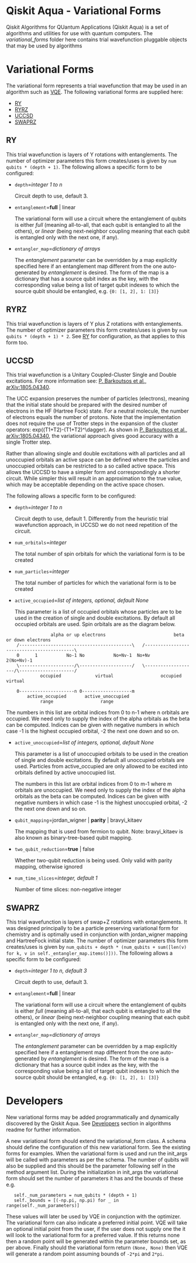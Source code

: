 # Qiskit Aqua - Variational Forms

Qiskit Algorithms for QUantum Applications (Qiskit Aqua) is a set of algorithms and utilities
for use with quantum computers. 
The *variational_forms* folder here contains trial wavefunction pluggable objects that may be used by algorithms

# Variational Forms

The variational form represents a trial wavefunction that may be used in an algorithm such as
[VQE](../..#vqe). The following variational forms are supplied here:

* [RY](#ry)
* [RYRZ](#ryrz)
* [UCCSD](#uccsd)
* [SWAPRZ](#swaprz)


## RY

This trial wavefunction is layers of Y rotations with entanglements. The number of optimizer parameters this form
creates/uses is given by `num qubits * (depth + 1)`. The following allows a specific form to be configured:

* `depth`=*integer 1 to n*

  Circuit depth to use, default 3.

* `entanglement`=**full** | linear

  The variational form will use a circuit where the entanglement of qubits is either _full_ (meaning all-to-all,
  that each qubit is entangled to all the others), or _linear_ (being next-neighbor coupling meaning
  that each qubit is entangled only with the next one, if any).

* `entangler_map`=*dictionary of arrays*

  The *entanglement* parameter can be overridden by a map explicitly specified here if an entanglement map different
  from the one auto-generated by *entanglement* is desired. The form of the map is a dictionary that has a source qubit
  index as the key, with the corresponding value being a list of target qubit indexes to which the source qubit should
  be entangled,
  e.g. `{0: [1, 2], 1: [3]}`


## RYRZ

This trial wavefunction is layers of Y plus Z rotations with entanglements. The number of optimizer parameters this form
creates/uses is given by `num qubits * (depth + 1) * 2`.  See [RY](#ry) for configuration, as that applies to this form too.


## UCCSD

This trial wavefunction is a Unitary Coupled-Cluster Single and Double excitations. For more information see:
[P. Barkoutsos et al., arXiv:1805.04340](https://arxiv.org/abs/1805.04340).

The UCC expansion preserves the number of particles (electrons), meaning that the initial state should be prepared with the
desired number of electrons in the HF (Hartree Fock) state. For a neutral molecule, the number of electrons equals
the number of protons. Note that the implementation does not require the use of Trotter steps in the expansion of the
cluster operators: exp((T1+T2)-(T1+T2)^\dagger). As shown in
[P. Barkoutsos et al., arXiv:1805.04340](https://arxiv.org/abs/1805.04340),
the variational approach gives good accuracy with a single Trotter step.

Rather than allowing single and double excitations with all particles and all unoccupied orbitals an active space can
be defined where the particles and unoccupied orbitals can be restricted to a so called active space. This allows the
UCCSD to have a simpler form and correspondingly a shorter circuit. While simpler this will result in an approximation
to the true value, which may be acceptable depending on the active space chosen.    

The following allows a specific form to be configured:

* `depth`=*integer 1 to n*

  Circuit depth to use, default 1.
  Differently from the heuristic trial wavefunction approach, in UCCSD we do not need repetition of the circuit.

* `num_orbitals`=*integer*

  The total number of spin orbitals for which the variational form is to be created 

* `num_particles`=*integer*

  The total number of particles for which the variational form is to be created 

* `active_occupied`=*list of integers, optional, default None*

  This parameter is a list of occupied orbitals whose particles are to be used in the creation of single
  and double excitations. By default all occupied orbitals are used. Spin orbitals are as the diagram below.    
```
                 alpha or up electrons                          beta or down electrons
    /-------------------------------------------\   /-------------------------------------------\
    0      1           No-1 No           No+Nv-1  No+Nv                                 2(No+Nv)-1
    \---------------------/\--------------------/   \--------------------/\---------------------/
             occupied             virtual                  occupied                virtual
             
    0---------------------n 0-------------------m
        active_occupied       active_unoccupied
             range                  range 
```
  The numbers in this list are orbital indices from 0 to n-1 where n orbitals are occupied. We need only to supply
  the index of the alpha orbitals as the beta can be computed. Indices can be given with negative numbers in
  which case -1 is the highest occupied orbital, -2 the next one down and so on.  

* `active_unoccupied`=*list of integers, optional, default None*

  This parameter is a list of unoccupied orbitals to be used in the creation of single and double excitations.
  By default all unoccupied orbitals are used. Particles from active_occupied are only allowed to be excited into
  orbitals defined by active unoccupied list.      

  The numbers in this list are orbital indices from 0 to m-1 where m orbitals are unoccupied. We need only to supply
  the index of the alpha orbitals as the beta can be computed. Indices can be given with negative numbers in
  which case -1 is the highest unoccupied orbital, -2 the next one down and so on.

* `qubit_mapping`=jordan_wigner | **parity** | bravyi_kitaev

  The mapping that is used from fermion to qubit. Note: bravyi_kitaev is also known as binary-tree-based qubit mapping. 

* `two_qubit_reduction`=**true** | false

  Whether two-qubit reduction is being used. Only valid with parity mapping, otherwise ignored

* `num_time_slices`=*integer, default 1*

  Number of time slices: non-negative integer


## SWAPRZ

This trial wavefunction is layers of swap+Z rotations with entanglements. It was designed principally to be a particle
preserving variational form for chemistry and is optimally used in conjunction with jordan_wigner mapping and
HartreeFock initial state. The number of optimizer parameters this form creates/uses is given by
`num_qubits + depth * (num_qubits + sum([len(v) for k, v in self._entangler_map.items()]))`.
The following allows a specific form to be configured:

* `depth`=*integer 1 to n, default 3*

  Circuit depth to use, default 3.

* `entanglement`=**full** | linear

  The variational form will use a circuit where the entanglement of qubits is either _full_ (meaning all-to-all,
  that each qubit is entangled to all the others), or _linear_ (being next-neighbor coupling meaning
  that each qubit is entangled only with the next one, if any).

* `entangler_map`=*dictionary of arrays*

  The *entanglement* parameter can be overridden by a map explicitly specified here if a entanglement map different
  from the one auto-generated by *entanglement* is desired. The form of the map is a dictionary that has a source qubit
  index as the key, with the corresponding value being a list of target qubit indexes to which the source qubit 
  should be entangled,
  e.g. `{0: [1, 2], 1: [3]}`


# Developers

New variational forms may be added programmatically and dynamically discovered by the Qiskit Aqua.
See [Developers](../..#developers) section in algorithms readme for further information.

A new variational form should extend the variational_form class. A schema should define the configuration of this new
variational form. See the existing forms for examples. When the variational form is used and run the init_args will be
called with parameters as per the schema. The number of qubits will also be supplied and this should be the parameter
following self in the method argument list. During the initialization in init_args the variational form should set the
number of parameters it has and the bounds of these e.g.
``` 
   self._num_parameters = num_qubits * (depth + 1)
   self._bounds = [(-np.pi, np.pi) for _ in range(self._num_parameters)]
```
These values will later be used by VQE in conjunction with the optimizer. The variational form can also
indicate a preferred initial point. VQE will take an optional initial point from the user, if the user does not supply
one the it will look to the variational form for a preferred value. If this returns none then a random point will be
generated within the parameter bounds set, as per above. Finally should the variational form return `(None, None)` then
VQE will generate a random point assuming bounds of `-2*pi` and `2*pi`.
